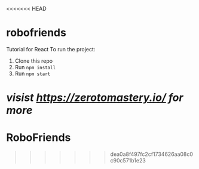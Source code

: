 <<<<<<< HEAD
# robofriends
Tutorial for React
To run the project: 

1. Clone this repo
2. Run `npm install`
3. Run `npm start`

*visist https://zerotomastery.io/ for more*
=======
# RoboFriends
>>>>>>> dea0a8f497fc2cf1734626aa08c0c90c571b1e23
